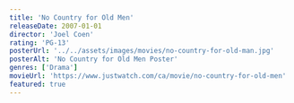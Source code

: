```yaml
---
title: 'No Country for Old Men'
releaseDate: 2007-01-01
director: 'Joel Coen'
rating: 'PG-13'
posterUrl: '../../assets/images/movies/no-country-for-old-man.jpg'
posterAlt: 'No Country for Old Men Poster'
genres: ['Drama']
movieUrl: 'https://www.justwatch.com/ca/movie/no-country-for-old-men'
featured: true
---
```

